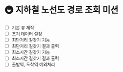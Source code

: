 # 🚇 지하철 노선도 경로 조회 미션
- [ ] 기본 뷰 제작
- [ ] 초기 데이터 설정
- [ ] 최단거리 길찾기 기능
- [ ] 최단거리 길찾기 결과 출력
- [ ] 최소시간 길찾기 기능
- [ ] 최소시간 길찾기 결과 출력
- [ ] 출발역, 도착역 예외처리
